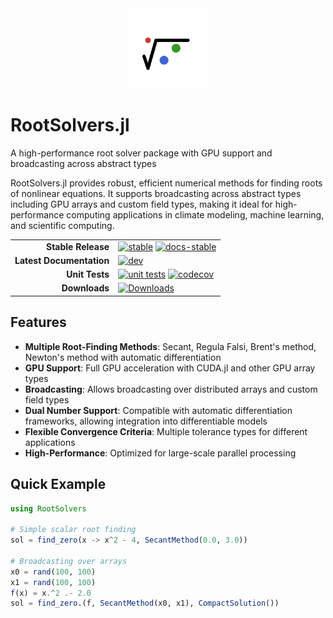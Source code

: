 <div align="center">
  <img src="docs/src/assets/logo.svg" alt="Thermodynamics.jl Logo" width="128" height="128">
</div>

# RootSolvers.jl

A high-performance root solver package with GPU support and broadcasting across abstract types

RootSolvers.jl provides robust, efficient numerical methods for finding roots of nonlinear equations. It supports broadcasting across abstract types including GPU arrays and custom field types, making it ideal for high-performance computing applications in climate modeling, machine learning, and scientific computing.

|                           |                                                                          |
|--------------------------:|:-------------------------------------------------------------------------|
| **Stable Release**        | [![stable][stable-img]][stable-url] [![docs-stable][docs-stable-img]][docs-stable-url] |
| **Latest Documentation**  | [![dev][docs-latest-img]][docs-latest-url]                                |
| **Unit Tests**            | [![unit tests][unit-tests-img]][unit-tests-url] [![codecov][codecov-img]][codecov-url] |
| **Downloads**             | [![Downloads][dlt-img]][dlt-url]                                          |

[docs-latest-img]: https://img.shields.io/badge/docs-dev-blue.svg
[docs-latest-url]: https://CliMA.github.io/RootSolvers.jl/dev/

[stable-img]: https://img.shields.io/github/v/release/CliMA/RootSolvers.jl?label=stable
[stable-url]: https://github.com/CliMA/RootSolvers.jl/releases/latest

[docs-stable-img]: https://img.shields.io/badge/docs-stable-green.svg
[docs-stable-url]: https://CliMA.github.io/RootSolvers.jl/stable/

[unit-tests-img]: https://github.com/CliMA/RootSolvers.jl/actions/workflows/OS-UnitTests.yml/badge.svg
[unit-tests-url]: https://github.com/CliMA/RootSolvers.jl/actions/workflows/OS-UnitTests.yml

[codecov-img]: https://codecov.io/gh/CliMA/RootSolvers.jl/branch/main/graph/badge.svg
[codecov-url]: https://codecov.io/gh/CliMA/RootSolvers.jl

[dlt-img]: https://img.shields.io/badge/dynamic/json?url=http%3A%2F%2Fjuliapkgstats.com%2Fapi%2Fv1%2Ftotal_downloads%2FRootSolvers&query=total_requests&label=Downloads
[dlt-url]: https://juliapkgstats.com/pkg/RootSolvers

## Features

- **Multiple Root-Finding Methods**: Secant, Regula Falsi, Brent's method, Newton's method with automatic differentiation
- **GPU Support**: Full GPU acceleration with CUDA.jl and other GPU array types
- **Broadcasting**: Allows broadcasting over distributed arrays and custom field types
- **Dual Number Support**: Compatible with automatic differentiation frameworks, allowing integration into differentiable models
- **Flexible Convergence Criteria**: Multiple tolerance types for different applications
- **High-Performance**: Optimized for large-scale parallel processing

## Quick Example

```julia
using RootSolvers

# Simple scalar root finding
sol = find_zero(x -> x^2 - 4, SecantMethod(0.0, 3.0))

# Broadcasting over arrays
x0 = rand(100, 100)
x1 = rand(100, 100)
f(x) = x.^2 .- 2.0
sol = find_zero.(f, SecantMethod(x0, x1), CompactSolution())
```
